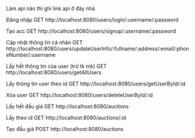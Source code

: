 Làm api nào thì ghi link api ở đây nhá

Đăng nhập
GET http://localhost:8080/users/login/:username/:password 

Tạo acc
GET http://localhost:8080/users/signup/:username/:password

Cập nhật thông tin cá nhân
GET http://localhost:8080/users/updateUserInfo/:fullname/:address/:email/:phoneNumber/:username

Lấy hết thông tin của user (trừ tk mk)
GET http://localhost:8080/users/getAllUsers

Lấy thông tin user theo id
GET http://localhost:8080/users/getUserById/:id

Xóa user
GET http://localhost:8080/users/deleteUserById/:id

Lấy hết đấu giá
GET http://localhost:8080/auctions

Lấy theo id
GET http://localhost:8080/auctions/:id

Tạo đấu giá
POST http://localhost:8080/auctions